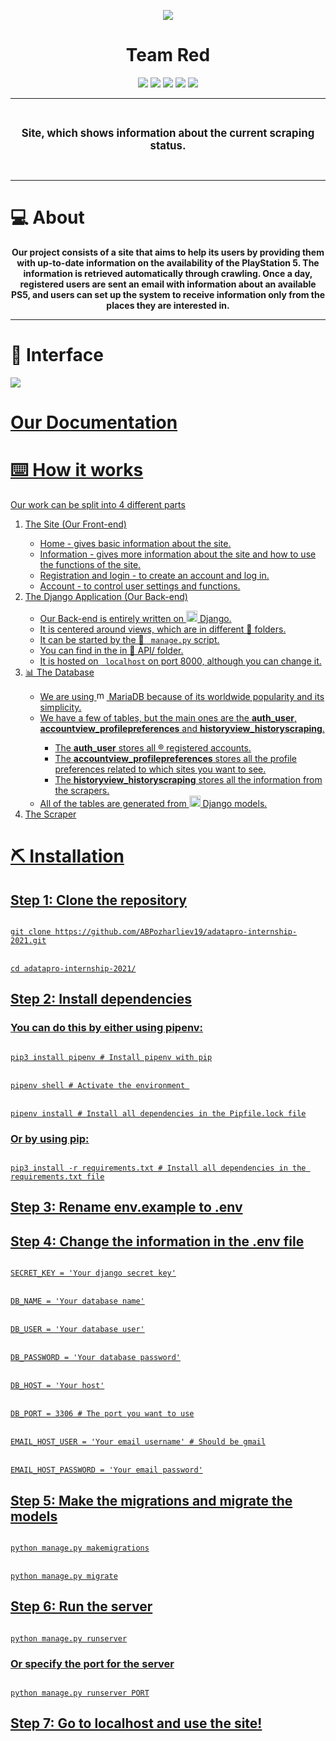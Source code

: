 <p align = "center">
  
<img src="https://i.imgur.com/fKw1JHJ.png">
  
 </p>
<h1 align="center">Team Red</h1>

<p align = "center">
   <img src = "https://img.shields.io/github/languages/count/ABPozharliev19/adatapro-internship-2021?style=for-the-badge">
   <img src = "https://img.shields.io/github/contributors/ABPozharliev19/adatapro-internship-2021?style=for-the-badge">
   <img src = "https://img.shields.io/github/repo-size/ABPozharliev19/adatapro-internship-2021?style=for-the-badge">
   <img src = "https://img.shields.io/github/last-commit/ABPozharliev19/adatapro-internship-2021?style=for-the-badge">
   <img src = "https://img.shields.io/github/languages/top/ABPozharliev19/adatapro-internship-2021?style=for-the-badge">
 </p>
  
<hr>
<br>
    <p align="center"><strong><big>Site, which shows information about the current scraping status.</big></strong></p>
<br>
<hr>

<h1>💻 About  </h1>
<p align="center"> <strong>Our project consists of a site that aims to help its users by providing them with up-to-date information on the availability of the PlayStation 5. The information is retrieved automatically through crawling. Once a day, registered users are sent an email with information about an available PS5, and users can set up the system to receive information only from the places they are interested in.</strong></p>
<hr>

<h1>🎥 Interface</h1>

<img src = "interface.gif">

<h1><a href = "#">Our Documentation</h1>
  
<h1>⌨️ How it works</h1>
  
<p>Our work can be split into 4 different parts</p>
  
<ol>
  
<li>The Site (Our Front-end)</li>
<ul>
  <li>Home - gives basic information about the site.</li>
  <li>Information - gives more information about the site and how to use the functions of the site.</li>
  <li>Registration and login - to create an account and log in.</li>
  <li>Account - to control user settings and functions. </li>
</ul>
  
<li>The Django Application (Our Back-end)</li>
  
<ul>
<li>Our Back-end is entirely written on <img src="https://emoji.gg/assets/emoji/py.png" width="18px" height="18px" alt="py">  Django. </li>
<li>It is centered around views, which are in different 📁 folders.</li>
<li>It can be started by the 📁 <code> manage.py</code> script. </li>
<li> You can find in the in 📁 API/ folder. </li>
<li>It is hosted on <code> localhost</code> on port 8000, although you can change it.</li>
</ul>
  
<li>📊 The Database </li>
<ul>
  
<li>We are using <img src="https://i.imgur.com/o8ZCuYn.png" width="16px" height="16px" alt="mariadb"> MariaDB because of its worldwide popularity and its simplicity.</li>
<li>We have a few of tables, but the main ones are the <strong>auth_user</strong>, <strong>accountview_profilepreferences</strong> and <strong> historyview_historyscraping</strong>. </li>
  
<ul>
    <li> The <strong>auth_user</strong> stores all ®️ registered accounts.</li>
    <li> The <strong>accountview_profilepreferences</strong> stores all the profile preferences related to which sites you want to see. </li>
    <li> The <strong>historyview_historyscraping</strong> stores all the information from the scrapers.</li>
</ul>
  
<li>All of the tables are generated from <img src="https://emoji.gg/assets/emoji/py.png" width="18px" height="18px" alt="py"> Django models. </li>
</ul>
  
<li>The Scraper</li>
</ol>
<h1>⛏️ Installation</h1>
<h2>Step 1: Clone the repository</h2>
<code>
git clone https://github.com/ABPozharliev19/adatapro-internship-2021.git
</code>
<br>
<code>
cd adatapro-internship-2021/
</code>
<h2>Step 2: Install dependencies </h2>
<h3>You can do this by either using pipenv:</h3>
<code>
pip3 install pipenv # Install pipenv with pip
</code>
<br>
<code>
pipenv shell # Activate the environment 
</code>
<br>
<code>
pipenv install # Install all dependencies in the Pipfile.lock file
</code>
<h3>Or by using pip:</h3>
<code>
pip3 install -r requirements.txt # Install all dependencies in the requirements.txt file
</code>
<h2>Step 3: Rename env.example to .env</h2>
<h2>Step 4: Change the information in the .env file</h2>
<code>
SECRET_KEY = 'Your django secret key'
</code>
<br>
<code>
DB_NAME = 'Your database name'
</code>
<br>
<code>
DB_USER = 'Your database user'
</code>
<br>
<code>
DB_PASSWORD = 'Your database password'
</code>
<br>
<code>
DB_HOST = 'Your host'
</code>
<br>
<code>
DB_PORT = 3306 # The port you want to use
</code>
<br>
<code>
EMAIL_HOST_USER = 'Your email username' # Should be gmail
</code>
<br>
<code>
EMAIL_HOST_PASSWORD = 'Your email password'
</code>

<h2>Step 5: Make the migrations and migrate the models</h2>
<code>
python manage.py makemigrations
</code>
<br>
<code>
python manage.py migrate
</code>
<h2>Step 6: Run the server</h2>
<code>
python manage.py runserver
</code>
<h3>Or specify the port for the server</h3>
<code>
python manage.py runserver PORT
</code>
<h2>Step 7: Go to localhost and use the site!</h2>
